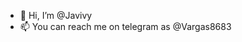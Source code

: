 - 👋 Hi, I’m @Javivy
- 📫 You can reach me on telegram as @Vargas8683

<!---
Javivy/Javivy is a ✨ special ✨ repository because its `README.md` (this file) appears on your GitHub profile.
You can click the Preview link to take a look at your changes.
--->
